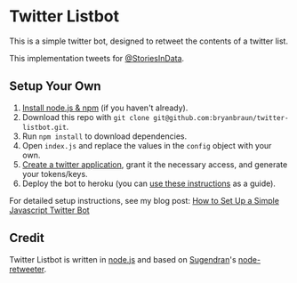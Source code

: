 Twitter Listbot
==================

This is a simple twitter bot, designed to retweet the contents of a twitter list.

This implementation tweets for [@StoriesInData](https://twitter.com/StoriesInData).

## Setup Your Own
1. [Install node.js & npm](http://nodejs.org/download/) (if you haven't already).
2. Download this repo with `git clone git@github.com:bryanbraun/twitter-listbot.git`.
3. Run `npm install` to download dependencies.
4. Open `index.js` and replace the values in the `config` object with your own.
5. [Create a twitter application](https://apps.twitter.com/app/new), grant it the necessary access, and generate your tokens/keys.
6. Deploy the bot to heroku (you can [use these instructions](https://devcenter.heroku.com/articles/getting-started-with-nodejs#introduction) as a guide).

For detailed setup instructions, see my blog post: [How to Set Up a Simple Javascript Twitter Bot](http://www.bryanbraun.com/2014/12/13/how-to-set-up-a-simple-javascript-twitter-bot)

## Credit
Twitter Listbot is written in [node.js](http://nodejs.org/) and based on [Sugendran](https://github.com/sugendran)'s [node-retweeter](https://github.com/sugendran/node-retweeter).

